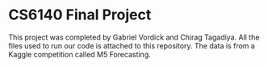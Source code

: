 # CS6140 Final Project
This project was completed by Gabriel Vordick and Chirag Tagadiya. All the files used to run our code is attached to this repository. The data is from a Kaggle competition called M5 Forecasting.
